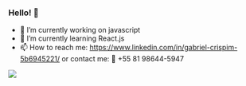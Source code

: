 ### Hello! 👋



- 🔭 I’m currently working on javascript
- 🌱 I’m currently learning React.js
- 📫 How to reach me: https://www.linkedin.com/in/gabriel-crispim-5b6945221/ 
      or contact me: 📲 +55 81 98644-5947

<div>
  <img src="https://github-readme-stats.vercel.app/api?username=sirbiel100&show_icons=true&theme=codeSTACKr" />
</div>
